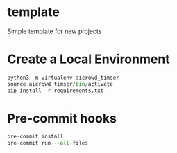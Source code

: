 # template
Simple template for new projects

# Create a Local Environment 

```python
python3 -m virtualenv aicrowd_timser
source aicrowd_timser/bin/activate
pip install -r requirements.txt
```

# Pre-commit hooks 

```python
pre-commit install
pre-commit run --all-files
```